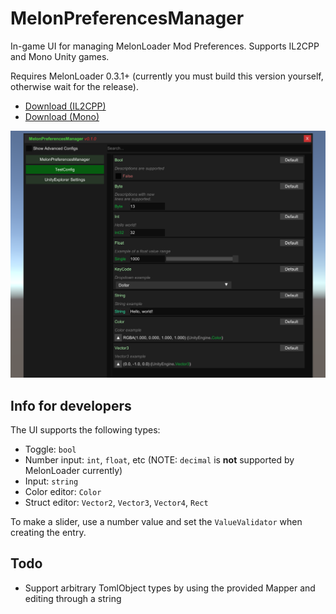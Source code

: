# MelonPreferencesManager

In-game UI for managing MelonLoader Mod Preferences. Supports IL2CPP and Mono Unity games.

Requires MelonLoader 0.3.1+ (currently you must build this version yourself, otherwise wait for the release).

* [Download (IL2CPP)](https://github.com/sinai-dev/MelonPreferencesManager/releases/latest/download/MelonPrefManager.IL2CPP.zip)
* [Download (Mono)](https://github.com/sinai-dev/MelonPreferencesManager/releases/latest/download/MelonPrefManager.Mono.zip)

[![](img/preview.png)](https://raw.githubusercontent.com/sinai-dev/MelonPreferencesManager/master/img/preview.png)

## Info for developers

The UI supports the following types:

* Toggle: `bool`
* Number input: `int`, `float`, etc (NOTE: `decimal` is **not** supported by MelonLoader currently)
* Input: `string`
* Color editor: `Color`
* Struct editor: `Vector2`, `Vector3`, `Vector4`, `Rect`

To make a slider, use a number value and set the `ValueValidator` when creating the entry.

## Todo

* Support arbitrary TomlObject types by using the provided Mapper and editing through a string
